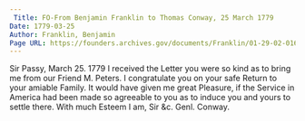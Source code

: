 ```yaml
---
 Title: FO-From Benjamin Franklin to Thomas Conway, 25 March 1779
Date: 1779-03-25
Author: Franklin, Benjamin
Page URL: https://founders.archives.gov/documents/Franklin/01-29-02-0166
---
```


Sir
Passy, March 25. 1779
I received the Letter you were so kind as to bring me from our Friend M. Peters. I congratulate you on your safe Return to your amiable Family. It would have given me great Pleasure, if the Service in America had been made so agreeable to you as to induce you and yours to settle there. With much Esteem I am, Sir &c.
Genl. Conway.

